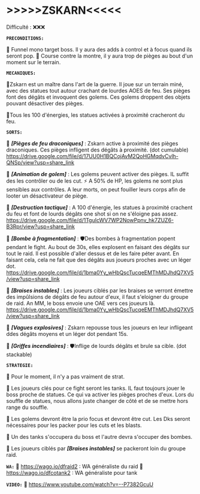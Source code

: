 
# **>>>>>ZSKARN<<<<<**

Difficulté : ❌❌❌

**__```PRECONDITIONS:```__**

🦙 Funnel mono target boss. Il y aura des adds à control et à focus quand ils seront pop.
🦙 Course contre la montre, il y aura trop de pièges au bout d'un moment sur le terrain.

**__```MECANIQUES:```__**

🦙Zskarn est un maître dans l'art de la guerre. Il joue sur un terrain miné, avec des statues tout autour crachant de lourdes AOES de feu. Ses pièges font des dégâts et invoquent des golems.
Ces golems droppent des objets pouvant désactiver des pièges.

🦙Tous les 100 d'énergies, les statues activées à proximité cracheront du feu.


**__```SORTS:```__**

🦙 ***[Pièges de feu draconiques]*** : Zskarn active à proximité des pièges draconiques.
Ces pièges infligent des dégâts à proximité. (dot cumulable)
https://drive.google.com/file/d/17UU0H1BQCojAvM2QoHGMqdvCvlh-QNSp/view?usp=share_link

🦙 ***[Animation de golem]*** : Les golems peuvent activer des pièges. IL suffit des les contrôler ou de les cut.
⚡ A 50% de HP, les golems ne sont plus sensibles aux contrôles.
A leur morts, on peut fouiller leurs corps afin de looter un désactivateur de piège.

🦙 ***[Destruction tactique]*** : A 100 d'énergie, les statues à proximité crachent du feu et font de lourds dégâts one shot si on ne s'éloigne pas assez.
https://drive.google.com/file/d/1TguIcWV7WP2NowPpnv_hk7ZUZ6-B3Rpr/view?usp=share_link

🦙 ***[Bombe à fragmentation]*** : 🛡️Des bombes à fragmentation popent pendant le fight.
Au bout de 30s, elles explosent en faisant des dégâts sur tout le raid. Il est possible d'aller dessus et de les faire péter avant. En faisant cela, cela ne fait que des dégâts aus joueurs proches avec un léger dot.
https://drive.google.com/file/d/1bma0Yy_wHbQscTucqeEMThMDJhdQ7XV5/view?usp=share_link

🦙 ***[Braises instables]*** : Les joueurs ciblés par les braises se verront émettre des impûlsions de dégâts de feu autour d'eux, il faut s'eloigner du groupe de raid. 
An MM, le boss envoie une OAE vers ces joueurs là.
https://drive.google.com/file/d/1bma0Yy_wHbQscTucqeEMThMDJhdQ7XV5/view?usp=share_link

🦙 ***[Vagues explosives]*** : Zskarn repousse tous les joueurs en leur infligeant ddes dégâts moyens et un léger dot pendant 15s.

🦙 ***[Griffes incendiaires]*** : 🛡️Inflige de lourds dégâts et brule sa cible. (dot stackable)

**__```STRATEGIE:```__** 

🦙 Pour le moment, il n'y a pas vraiment de strat.

🦙 Les joueurs clés pour ce fight seront les tanks. IL faut toujours jouer le boss proche de statues.
Ce qui va activer les pièges proches d'eux. 
Lors du souffle de statues, nous allons juste changer de côté et de se mettre hors range du souffle.

🦙 Les golems devront être la prio focus et devront être cut. Les Dks seront nécessaires pour les packer pour les cuts et les blasts.

🦙 Un des tanks s'occupera du boss et l'autre devra s'occuper des bombes.

🦙 Les joueurs ciblés par ***[Braises instables]*** se packeront loin du groupe raid.


**__```WA:```__** 
🦙 https://wago.io/dfraid2 : WA généraliste du raid
🦙 https://wago.io/dfcotank2 : WA généraliste pour tank

**__```VIDEO:```__** 
🦙 https://www.youtube.com/watch?v=--P7382GcuU


